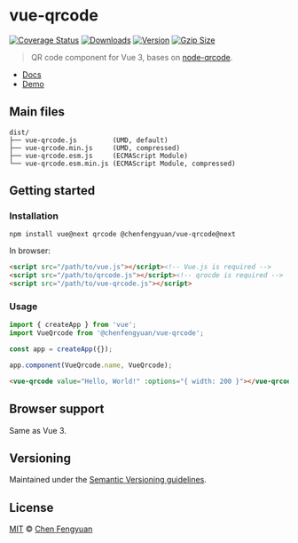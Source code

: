 # vue-qrcode

[![Coverage Status](https://img.shields.io/codecov/c/github/fengyuanchen/vue-qrcode.svg)](https://codecov.io/gh/fengyuanchen/vue-qrcode) [![Downloads](https://img.shields.io/npm/dm/@chenfengyuan/vue-qrcode.svg)](https://www.npmjs.com/package/@chenfengyuan/vue-qrcode) [![Version](https://img.shields.io/npm/v/@chenfengyuan/vue-qrcode/next.svg)](https://www.npmjs.com/package/@chenfengyuan/vue-qrcode) [![Gzip Size](https://img.shields.io/bundlephobia/minzip/@chenfengyuan/vue-qrcode.svg)](https://unpkg.com/@chenfengyuan/vue-qrcode/dist/vue-qrcode.js)

> QR code component for Vue 3, bases on [node-qrcode](https://github.com/soldair/node-qrcode).

- [Docs](src/README.md)
- [Demo](https://fengyuanchen.github.io/vue-qrcode)

## Main files

```text
dist/
├── vue-qrcode.js         (UMD, default)
├── vue-qrcode.min.js     (UMD, compressed)
├── vue-qrcode.esm.js     (ECMAScript Module)
└── vue-qrcode.esm.min.js (ECMAScript Module, compressed)
```

## Getting started

### Installation

```shell
npm install vue@next qrcode @chenfengyuan/vue-qrcode@next
```

In browser:

```html
<script src="/path/to/vue.js"></script><!-- Vue.js is required -->
<script src="/path/to/qrcode.js"></script><!-- qrocde is required -->
<script src="/path/to/vue-qrcode.js"></script>
```

### Usage

```js
import { createApp } from 'vue';
import VueQrcode from '@chenfengyuan/vue-qrcode';

const app = createApp({});

app.component(VueQrcode.name, VueQrcode);
```

```html
<vue-qrcode value="Hello, World!" :options="{ width: 200 }"></vue-qrcode>
```

## Browser support

Same as Vue 3.

## Versioning

Maintained under the [Semantic Versioning guidelines](https://semver.org/).

## License

[MIT](https://opensource.org/licenses/MIT) © [Chen Fengyuan](https://chenfengyuan.com/)
